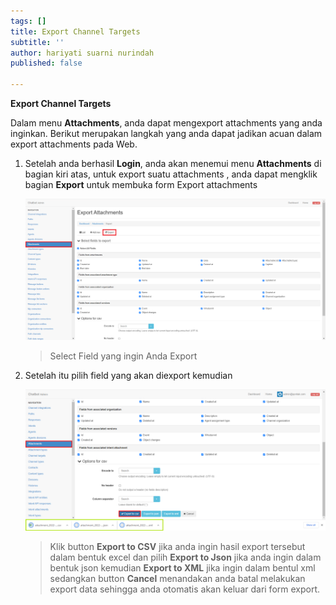 ```yaml
---
tags: []
title: Export Channel Targets
subtitle: ''
author: hariyati suarni nurindah
published: false

---
```

**Export Channel Targets**

Dalam menu **Attachments**, anda dapat mengexport attachments yang anda inginkan. Berikut merupakan langkah yang anda dapat jadikan acuan dalam export attachments pada Web.

1. Setelah anda berhasil **Login**, anda akan menemui menu **Attachments** di bagian kiri atas, untuk export suatu attachments , anda dapat mengklik bagian **Export** untuk membuka form Export attachments

   ![](/uploads/attachments3.PNG)

   > Select Field yang ingin Anda Export
2. Setelah itu pilih field yang akan diexport kemudian

   ![](/uploads/attachmentupdate5.PNG)

   > Klik button **Export to CSV** jika anda ingin hasil export tersebut dalam bentuk excel dan pilih **Export to Json** jika anda ingin dalam bentuk json kemudian **Export to XML** jika ingin dalam bentul xml sedangkan button **Cancel** menandakan anda batal melakukan export data sehingga anda otomatis akan keluar dari form export.